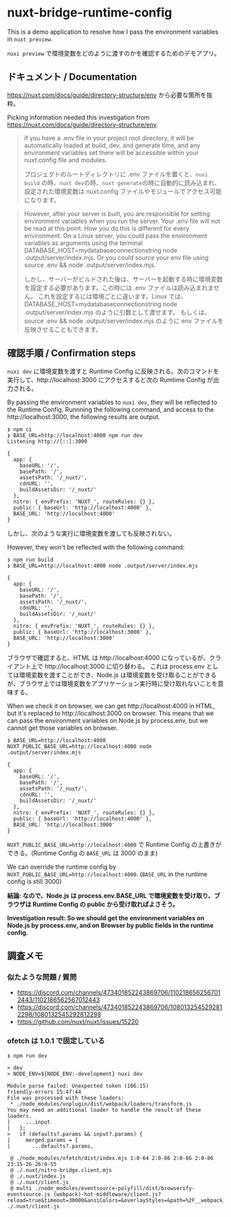 # nuxt-bridge-runtime-config

This is a demo application to resolve how I pass the environment variables in `nuxt preview`.

`nuxi preview` で環境変数をどのように渡すのかを確認するためのデモアプリ。

## ドキュメント / Documentation

https://nuxt.com/docs/guide/directory-structure/env から必要な箇所を抜粋。

Picking information needed this investigation from https://nuxt.com/docs/guide/directory-structure/env.

> if you have a .env file in your project root directory, it will be automatically loaded at build, dev, and generate time, and any environment variables set there will be accessible within your nuxt.config file and modules.
>
> プロジェクトのルートディレクトリに .env ファイルを置くと、`nuxi build` の時、`nuxt dev`の時、`nuxt generate`の時に自動的に読み込まれ、設定された環境変数は nuxt.config ファイルやモジュールでアクセス可能になります。

> However, after your server is built, you are responsible for setting environment variables when you run the server. Your .env file will not be read at this point. How you do this is different for every environment. On a Linux server, you could pass the environment variables as arguments using the terminal DATABASE_HOST=mydatabaseconnectionstring node .output/server/index.mjs. Or you could source your env file using source .env && node .output/server/index.mjs.
>
> しかし、サーバーがビルドされた後は、サーバーを起動する時に環境変数を設定する必要があります。この時には .env ファイルは読み込まれません。
> これを設定するには環境ごとに違います。Linux では、DATABASE_HOST=mydatabaseconnectionstring node .output/server/index.mjs のように引数として渡せます。
> もしくは、source .env && node .output/server/index.mjs のように env ファイルを反映させることもできます。

## 確認手順 / Confirmation steps

`nuxi dev` に環境変数を渡すと Runtime Config に反映される。次のコマンドを実行して、http://localhost:3000 にアクセスすると次の Rumtime Config が出力される。

By passing the environment variables to `nuxi dev`, they will be reflected to the Runtime Config.
Runnning the following command, and access to the http://localhost:3000, the following results are output.

```
❯ npm ci
❯ BASE_URL=http://localhost:4000 npm run dev
Listening http://[::]:3000

{
  app: {
    baseURL: '/',
    basePath: '/',
    assetsPath: '/_nuxt/',
    cdnURL: '',
    buildAssetsDir: '/_nuxt/'
  },
  nitro: { envPrefix: 'NUXT_', routeRules: {} },
  public: { baseUrl: 'http://localhost:4000' },
  BASE_URL: 'http://localhost:4000'
}
```

しかし、次のような実行に環境変数を渡しても反映されない。

However, they won't be reflected with the following command:

```
❯ npm run build
❯ BASE_URL=http://localhost:4000 node .output/server/index.mjs

{
  app: {
    baseURL: '/',
    basePath: '/',
    assetsPath: '/_nuxt/',
    cdnURL: '',
    buildAssetsDir: '/_nuxt/'
  },
  nitro: { envPrefix: 'NUXT_', routeRules: {} },
  public: { baseUrl: 'http://localhost:3000' },
  BASE_URL: 'http://localhost:3000'
}
```

ブラウザで確認すると、HTML は http://localhost:4000 になっているが、クライアント上で http://localhost:3000 に切り替わる。
これは process.env としては環境変数を渡すことができ、Node.js は環境変数を受け取ることができるが、ブラウザ上では環境変数をアプリケーション実行時に受け取れないことを意味する。

When we check it on browser, we can get http://localhost:4000 in HTML, but it's replaced to http://localhost:3000 on browser.
This means that we can pass the environment variables on Node.js by process.env, but we cannot get those variables on browser.

```
❯ BASE_URL=http://localhost:4000 NUXT_PUBLIC_BASE_URL=http://localhost:4000 node .output/server/index.mjs

{
  app: {
    baseURL: '/',
    basePath: '/',
    assetsPath: '/_nuxt/',
    cdnURL: '',
    buildAssetsDir: '/_nuxt/'
  },
  nitro: { envPrefix: 'NUXT_', routeRules: {} },
  public: { baseUrl: 'http://localhost:4000' },
  BASE_URL: 'http://localhost:3000'
}
```

`NUXT_PUBLIC_BASE_URL=http://localhost:4000` で Runtime Config の上書きができる。(Runtime Config の `BASE_URL` は 3000 のまま)

We can override the runtime config by `NUXT_PUBLIC_BASE_URL=http://localhost:4000`. (`BASE_URL` in the runtime config is still 3000)

**結論: なので、Node.js は process.env.BASE_URL で環境変数を受け取り、ブラウザは Runtime Config の public から受け取ればよさそう。**

**Investigation result: So we should get the environment variables on Node.js by process.env, and on Browser by public fields in the runtime config.**

## 調査メモ

### 似たような問題 / 質問

* https://discord.com/channels/473401852243869706/1102186562567012443/1102186562567012443
* https://discord.com/channels/473401852243869706/1080132545292812298/1080132545292812298
* https://github.com/nuxt/nuxt/issues/15220

### ofetch は 1.0.1 で固定している

```
❯ npm run dev

> dev
> NODE_ENV=${NODE_ENV:-development} nuxi dev

Module parse failed: Unexpected token (106:15)                                                                                                                                                                                                        friendly-errors 15:47:44
File was processed with these loaders:
 * ./node_modules/unplugin/dist/webpack/loaders/transform.js
You may need an additional loader to handle the result of these loaders.
|     ...input
|   };
>   if (defaults?.params && input?.params) {
|     merged.params = {
|       ...defaults?.params,

 @ ./node_modules/ofetch/dist/index.mjs 1:0-64 2:0-86 2:0-86 2:0-86 23:15-26 26:0-55
 @ ./.nuxt/nitro-bridge.client.mjs
 @ ./.nuxt/index.js
 @ ./.nuxt/client.js
 @ multi ./node_modules/eventsource-polyfill/dist/browserify-eventsource.js (webpack)-hot-middleware/client.js?reload=true&timeout=30000&ansiColors=&overlayStyles=&path=%2F__webpack_hmr%2Fclient&name=client ./.nuxt/client.js
```
